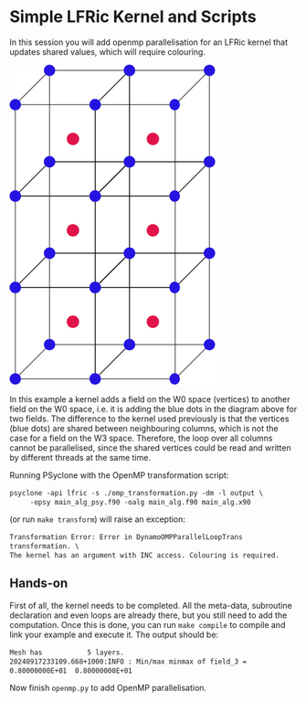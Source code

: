# Simple LFRic Kernel and Scripts

In this session you will add openmp parallelisation for an LFRic kernel
that updates shared values, which will require colouring.

![FEM mesh](fem-grid.png "Simplified FEM mesh")

In this example a kernel adds a field on the W0
space (vertices) to another field on the W0 space, i.e. it is adding the blue dots
in the diagram above for two fields. The difference to the kernel used previously
is that the vertices (blue dots) are shared between neighbouring columns, which is
not the case for a field on the W3 space. Therefore, the loop over all columns
cannot be parallelised, since the shared vertices could be read and written by
different threads at the same time.

Running PSyclone with the OpenMP transformation script:

    psyclone -api lfric -s ./omp_transformation.py -dm -l output \
         -opsy main_alg_psy.f90 -oalg main_alg.f90 main_alg.x90
 
(or run `make transform`) will raise an exception:

    Transformation Error: Error in DynamoOMPParallelLoopTrans transformation. \
    The kernel has an argument with INC access. Colouring is required.


## Hands-on
First of all, the kernel needs to be completed. All the meta-data, subroutine declaration
and even loops are already there, but you still need to add the computation. Once this is
done, you can run `make compile` to compile and link your example and execute it. The
output should be:

    Mesh has           5 layers.
    20240917233109.668+1000:INFO : Min/max minmax of field_3 =   0.80000000E+01  0.80000000E+01

Now finish `openmp.py` to add OpenMP parallelisation. 
